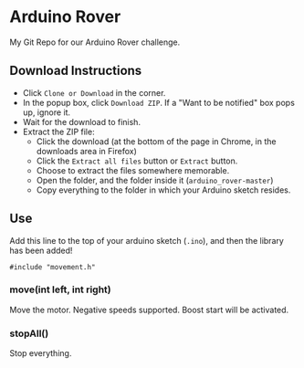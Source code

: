 # Arduino Rover
My Git Repo for our Arduino Rover challenge.

## Download Instructions
 * Click `Clone or Download` in the corner.
 * In the popup box, click `Download ZIP`. If a "Want to be notified" box pops up, ignore it.
 * Wait for the download to finish.
 * Extract the ZIP file:
    * Click the download (at the bottom of the page in Chrome, in the downloads area in Firefox)
    * Click the `Extract all files` button or `Extract` button.
    * Choose to extract the files somewhere memorable.
    * Open the folder, and the folder inside it (`arduino_rover-master`)
    * Copy everything to the folder in which your Arduino sketch resides.

## Use
Add this line to the top of your arduino sketch (`.ino`), and then the library has been added!
```
#include "movement.h"
```
### move(int left, int right)
Move the motor. Negative speeds supported. Boost start will be activated.

### stopAll()
Stop everything.
